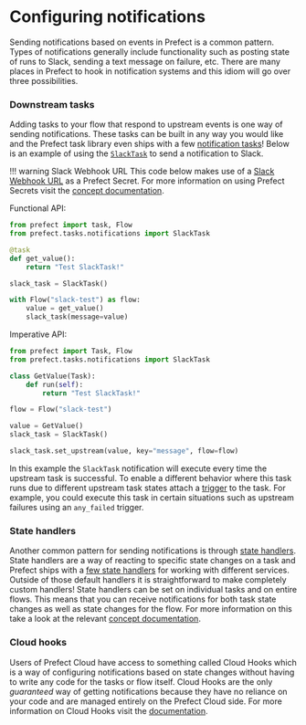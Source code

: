 # Configuring notifications

Sending notifications based on events in Prefect is a common pattern. Types of notifications generally include functionality such as posting state of runs to Slack, sending a text message on failure, etc. There are many places in Prefect to hook in notification systems and this idiom will go over three possibilities.

### Downstream tasks

Adding tasks to your flow that respond to upstream events is one way of sending notifications. These tasks can be built in any way you would like and the Prefect task library even ships with a few [notification tasks](/api/latest/tasks/notifications.html)! Below is an example of using the [`SlackTask`](/api/latest/tasks/notifications.html#slacktask) to send a notification to Slack.

!!! warning Slack Webhook URL
    This code below makes use of a [Slack Webhook URL](https://api.slack.com/messaging/webhooks) as a Prefect Secret. For more information on using Prefect Secrets visit the [concept documentation](/core/concepts/secrets.html).


Functional API:
```python
from prefect import task, Flow
from prefect.tasks.notifications import SlackTask

@task
def get_value():
    return "Test SlackTask!"

slack_task = SlackTask()

with Flow("slack-test") as flow:
    value = get_value()
    slack_task(message=value)
```

Imperative API:
```python
from prefect import Task, Flow
from prefect.tasks.notifications import SlackTask

class GetValue(Task):
    def run(self):
        return "Test SlackTask!"

flow = Flow("slack-test")

value = GetValue()
slack_task = SlackTask()

slack_task.set_upstream(value, key="message", flow=flow)
```


In this example the `SlackTask` notification will execute every time the upstream task is successful. To enable a different behavior where this task runs due to different upstream task states attach a [trigger](/api/latest/triggers.html#triggers) to the task. For example, you could execute this task in certain situations such as upstream failures using an `any_failed` trigger.

### State handlers

Another common pattern for sending notifications is through [state handlers](/core/concepts/notifications.html#state-handlers). State handlers are a way of reacting to specific state changes on a task and Prefect ships with a [few state handlers](/api/latest/utilities/notifications.html) for working with different services. Outside of those default handlers it is straightforward to make completely custom handlers! State handlers can be set on individual tasks and on entire flows. This means that you can receive notifications for both task state changes as well as state changes for the flow. For more information on this take a look at the relevant [concept documentation](/core/concepts/notifications.html).

### Cloud hooks <Badge text="Cloud"/>

Users of Prefect Cloud have access to something called Cloud Hooks which is a way of configuring notifications based on state changes without having to write any code for the tasks or flow itself. Cloud Hooks are the only *guaranteed* way of getting notifications because they have no reliance on your code and are managed entirely on the Prefect Cloud side. For more information on Cloud Hooks visit the [documentation](/orchestration/concepts/cloud_hooks.html).
